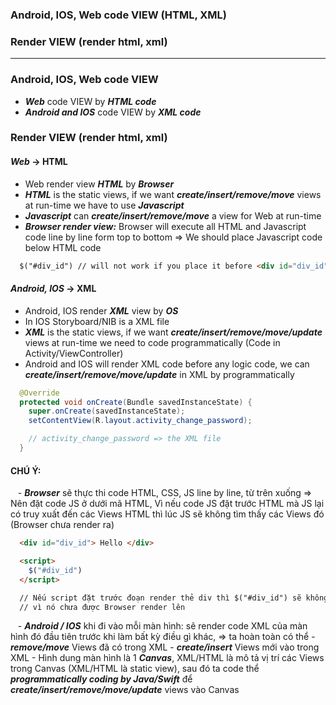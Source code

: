 
### Android, IOS, Web code VIEW (HTML, XML)
### Render VIEW (render html, xml)
-----------------------------

### Android, IOS, Web code VIEW
  - ***Web*** code VIEW by ***HTML code***
  - ***Android and IOS*** code VIEW by ***XML code***

### Render VIEW (render html, xml)
#### ***Web*** -> HTML
  - Web render view ***HTML*** by ***Browser***
  - ***HTML*** is the static views, if we want ***create/insert/remove/move*** views at run-time we have to use ***Javascript***
  - ***Javascript*** can ***create/insert/remove/move*** a view for Web at run-time
  - ***Browser render view:*** Browser will execute all HTML and Javascript code line by line form top to bottom => We should place Javascript code below HTML code 
  
  ```html
    $("#div_id") // will not work if you place it before <div id="div_id">
  ```
    
#### ***Android, IOS*** -> XML
  - Android, IOS render ***XML*** view by ***OS***
  - In IOS Storyboard/NIB is a XML file
  - ***XML*** is the static views, if we want ***create/insert/remove/move/update*** views at run-time we need to code programmatically (Code in Activity/ViewController)
  - Android and IOS will render XML code before any logic code, we can ***create/insert/remove/move/update*** in XML by programmatically
  
  ```java
    @Override
    protected void onCreate(Bundle savedInstanceState) {
      super.onCreate(savedInstanceState);
      setContentView(R.layout.activity_change_password);

      // activity_change_password => the XML file
    }
  ```
  #### CHÚ Ý:
    - ***Browser*** sẽ thực thi code HTML, CSS, JS line by line, từ trên xuống => Nên đặt code JS ở dưới mã HTML, Vì nếu code JS đặt trước HTML mà JS lại có truy xuất đến các Views HTML thì lúc JS sẽ không tìm thấy các Views đó (Browser chưa render ra)
    
  ```html
    <div id="div_id"> Hello </div>

    <script>
      $("#div_id")
    </script>

    // Nếu script đặt trước đoạn render thẻ div thì $("#div_id") sẽ không tìm được thẻ cần tìm 
    // vì nó chưa được Browser render lên
   ```
    - ***Android / IOS***  khi đi vào mỗi màn hình: sẽ render code XML của màn hình đó đầu tiên trước khi làm bất kỳ điều gì khác, => ta hoàn toàn có thể
      - ***remove/move*** Views đã có trong XML
      - ***create/insert*** Views mới vào trong XML
      - Hình dung màn hình là 1 ***Canvas***, XML/HTML là mô tả vị trí các Views trong Canvas (XML/HTML là static view), sau đó ta code thể ***programmatically coding by Java/Swift*** để ***create/insert/remove/move/update*** views vào Canvas
   
  
  
  
  
  
  
  
  
  
  
  
  
  
  
  
  
  
  
  
  
  
